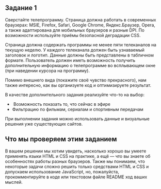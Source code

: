 ## Задание 1

Сверстайте телепрограмму. Страница должна работать в современных браузерах: MSIE, Firefox, Safari, Google Chrome, Яндекс.Браузер, Opera, а также адаптирована для мобильных браузеров и разные DPI. По возможности используйте приёмы безопасной деградации CSS.  <br> 

Страница должна содержать программы не менее пяти телеканалов на текущую неделю. У каждого телеканала должен быть узнаваемый заголовок и логотип. Данные должны быть представлены в табличном формате. Пользователь должен иметь возможность получить дополнительную информацию о телепрограмме во всплывающем окне (при наведении курсора на программу). <br>

Помимо внешнего вида (покажите своё чувство прекрасного), нам также интересно, как вы организуете код и оптимизируете результат.  <br>

В качестве дополнительного задания реализуйте что-то на выбор: 

* ​ Возможность показать то, что сейчас в эфире  <br>
*  Фильтрацию по фильмам, сериалам и спортивным передачам  <br>

При выполнении задания можно использовать данные и визуальные решения уже существующих сайтов.  <br>

## Что мы проверяем этим заданием

В вашем решении мы хотим увидеть, насколько хорошо вы умеете применять языки HTML и CSS на практике, а ещё — что вы знаете об особенностях работы разных браузеров. Также мы понимаем, что некоторые задачи сложно решить только средствами HTML и CSS и допускаем использование JavaScript, но, пожалуйста, прокомментируйте в коде или текстовом файле README ход ваших мыслей.